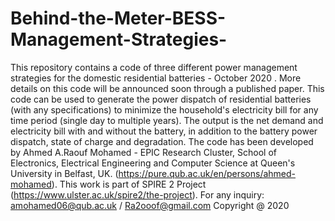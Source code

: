 # Behind-the-Meter-BESS-Management-Strategies-
This repository contains a code of three different power management strategies for the domestic residential batteries - October 2020 .
More details on this code will be announced soon through a published paper. 
This code can be used to generate the power dispatch of residential batteries (with any specifications) to minimize the household's electricity bill for any time period (single day to multiple years). The output is the net demand and electricity bill with and without the battery, in addition to the battery power dispatch, state of charge and degradation.
The code has been developed by Ahmed A.Raouf Mohamed - EPIC Research Cluster, School of Electronics, Electrical Engineering and Computer Science at Queen's University in Belfast, UK.  (https://pure.qub.ac.uk/en/persons/ahmed-mohamed). This work is part of SPIRE 2 Project (https://www.ulster.ac.uk/spire2/the-project). For any inquiry: amohamed06@qub.ac.uk / Ra2ooof@gmail.com 
Copyright @ 2020 

